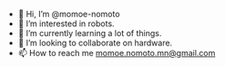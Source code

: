- 👋 Hi, I’m @momoe-nomoto
- 👀 I’m interested in robots.
- 🌱 I’m currently learning a lot of things.
- 💞️ I’m looking to collaborate on hardware.
- 📫 How to reach me momoe.nomoto.mn@gmail.com

<!---
momoe-nomoto/momoe-nomoto is a ✨ special ✨ repository because its `README.md` (this file) appears on your GitHub profile.
You can click the Preview link to take a look at your changes.
--->
